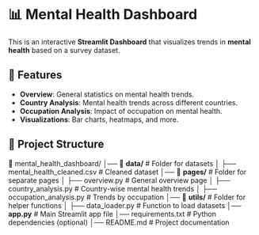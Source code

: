 # 📊 Mental Health Dashboard

This is an interactive **Streamlit Dashboard** that visualizes trends in **mental health** based on a survey dataset.

## 🌟 Features
- **Overview**: General statistics on mental health trends.
- **Country Analysis**: Mental health trends across different countries.
- **Occupation Analysis**: Impact of occupation on mental health.
- **Visualizations**: Bar charts, heatmaps, and more.

## 📂 Project Structure
📂 mental_health_dashboard/
│── 📂 **data/** # Folder for datasets
│ ├── mental_health_cleaned.csv # Cleaned dataset
│── 📂 **pages/** # Folder for separate pages
│ ├── overview.py # General overview page
│ ├── country_analysis.py # Country-wise mental health trends
│ ├── occupation_analysis.py # Trends by occupation
│── 📂 **utils/** # Folder for helper functions
│ ├── data_loader.py # Function to load datasets
│── **app.py** # Main Streamlit app file
│── requirements.txt # Python dependencies (optional)
│── README.md # Project documentation
